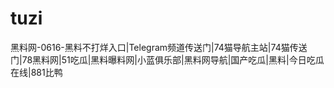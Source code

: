 # tuzi
黑料网-0616-黑料不打烊入口|Telegram频道传送门|74猫导航主站|74猫传送门|78黑料网|51吃瓜|黑料曝料网|小蓝俱乐部|黑料网导航|国产吃瓜|黑料|今日吃瓜在线|881比鸭
